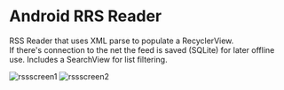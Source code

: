 # Android RRS Reader

RSS Reader that uses XML parse to populate a RecyclerView.  
If there's connection to the net the feed is saved (SQLite) for later offline use.
Includes a SearchView for list filtering.

![rssscreen1](https://user-images.githubusercontent.com/28767885/41191216-695026b0-6bec-11e8-9f21-4746de35ba0c.png)
![rssscreen2](https://user-images.githubusercontent.com/28767885/41191217-697dac16-6bec-11e8-8a3f-8b19b11640af.png)

